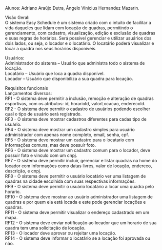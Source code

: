 Alunos: Adriano Araújo Dutra, Ângelo Vinicius Hernandez Mazarin.

Visão Geral:  
O sistema Easy Schedule é um sistema criado com o intuito de facilitar a vida daqueles que lidam com locação de quadras, 
permitindo o gerenciamento, com cadastro, visualização, edição e exclusão de quadras e suas regras de horários. 
Será possível gerenciar e utilizar usuários dos dois lados, ou seja, o locador e o locatário. 
O locatário poderá visualizar e locar a quadra nos seus horários disponíveis.  

Usuários:   
Administrador do sistema – Usuário que administra todo o sistema de locação.  
Locatário – Usuário que loca a quadra disponível.   
Locador – Usuário que disponibiliza a sua quadra para locação.  

Requisitos funcionais  
Lançamentos diversos:  
RF1 - O sistema deve permitir a inclusão, remoção e alteração de quadras esportivas, com os atributos: id, horarioId, valorLocacao, enderecoId.  
RF2 - O sistema deve permitir o cadastro de usuários podendo escolher qual o tipo de usuário será registrado.  
RF3 - O sistema deve mostrar cadastros diferentes para cadas tipo de usuário.  
RF4 - O sistema deve mostrar um cadastro simples para usuário administrador com apenas nome completo, email, senha, cpf.  
RF5 - O sistema deve mostrar um cadastro para o locatario com informações comuns, mas deve possuir foto.  
RF6 - O sistema deve mostrar um cadastro comum para o locador, deve possuir foto e vinculo com um cnpj.  
RF7 - O sistema deve permitir incluir, gerenciar e listar quadras na home do locador com informações como datas livres, valor de locação, endereco, descrição, e cnpj.  
RF8 - O sistema deve permitir o usuário locatário ver uma listagem de quadras na cidade escolhida com suas respectivas informações.  
RF9 - O sistema deve permitir o usuário locatário a locar uma quadra pelo horario.  
RF10 - O sistema deve mostrar ao usuário administrador uma listagem de quadras e por quem ela está locada e este pode gerenciar locações e quadras.  
RF11 - O sistema deve permitir visualizar o endereço cadastrado em um mapa.  
RF12 - O sistema deve enviar notificação ao locador que um horario de sua quadra tem uma solicitação de locação.  
RF13 - O locador deve aprovar ou rejeitar uma locação.  
RF14 - O sistema deve informar o locatário se a locação foi aprovada ou não.  

